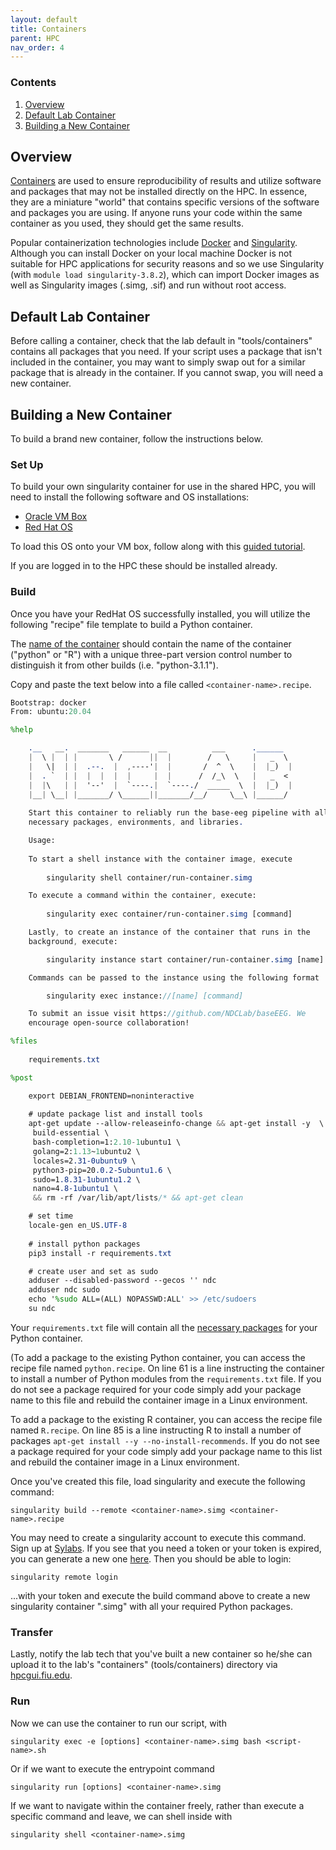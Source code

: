 ```yaml
---
layout: default
title: Containers
parent: HPC
nav_order: 4
---
```


### Contents
1. [Overview](#overview)
2. [Default Lab Container](#default-lab-container)
3. [Building a New Container](#building-a-new-container)


## Overview
[Containers](https://www.ibm.com/topics/containerization) are used to ensure reproducibility of results and utilize software and packages that may not be installed directly on the HPC. In essence, they are a miniature "world" that contains specific versions of the software and packages you are using. If anyone runs your code within the same container as you used, they should get the same results.

Popular containerization technologies include [Docker](https://docs.docker.com/get-started/overview/) and [Singularity](https://docs.sylabs.io/guides/latest/user-guide/). Although you can install Docker on your local machine Docker is not suitable for HPC applications for security reasons and so we use Singularity (with `module load singularity-3.8.2`), which can import Docker images as well as Singularity images (.simg, .sif) and run without root access.

## Default Lab Container
Before calling a container, check that the lab default in "tools/containers" contains all packages that you need. If your script uses a package that isn't included in the container, you may want to simply swap out for a similar package that is already in the container. If you cannot swap, you will need a new container.

## Building a New Container
To build a brand new container, follow the instructions below.

### Set Up

To build your own singularity container for use in the shared HPC, you will need to install the following software and OS installations:

* [Oracle VM Box](https://www.virtualbox.org/wiki/Downloads)
* [Red Hat OS](https://developers.redhat.com/products/rhel/download)

To load this OS onto your VM box, follow along with this [guided tutorial](https://www.youtube.com/watch?v=hE2eOLx0gNU).

If you are logged in to the HPC these should be installed already.

### Build

Once you have your RedHat OS successfully installed, you will utilize the following "recipe" file template to build a Python container.

The [name of the container](https://ndclab.github.io/wiki/docs/etiquette/naming-conventions.html#container-names) <container-name> should contain the name of the container ("python" or "R") with a unique three-part version control number to distinguish it from other builds (i.e. "python-3.1.1").

Copy and paste the text below into a file called `<container-name>.recipe`.

```sass
Bootstrap: docker
From: ubuntu:20.04

%help

	.__   __.  _______   ______  __          ___      .______   
	|  \ |  | |       \ /      ||  |        /   \     |   _  \  
	|   \|  | |  .--.  |  ,----'|  |       /  ^  \    |  |_)  | 
	|  . `  | |  |  |  |  |     |  |      /  /_\  \   |   _  <  
	|  |\   | |  '--'  |  `----.|  `----./  _____  \  |  |_)  | 
	|__| \__| |_______/ \______||_______/__/     \__\ |______/  
                                                            
	Start this container to reliably run the base-eeg pipeline with all
	necessary packages, environments, and libraries. 

	Usage:
	
	To start a shell instance with the container image, execute
		
		singularity shell container/run-container.simg

	To execute a command within the container, execute:
		
		singularity exec container/run-container.simg [command]

	Lastly, to create an instance of the container that runs in the 
	background, execute:

		singularity instance start container/run-container.simg [name]

	Commands can be passed to the instance using the following format

		singularity exec instance://[name] [command]

	To submit an issue visit https://github.com/NDCLab/baseEEG. We 
	encourage open-source collaboration!

%files
	
	requirements.txt

%post

	export DEBIAN_FRONTEND=noninteractive
	
	# update package list and install tools
	apt-get update --allow-releaseinfo-change && apt-get install -y  \
 	 build-essential \
 	 bash-completion=1:2.10-1ubuntu1 \
 	 golang=2:1.13~1ubuntu2 \
 	 locales=2.31-0ubuntu9 \
 	 python3-pip=20.0.2-5ubuntu1.6 \
 	 sudo=1.8.31-1ubuntu1.2 \
 	 nano=4.8-1ubuntu1 \
	 && rm -rf /var/lib/apt/lists/* && apt-get clean

	# set time
	locale-gen en_US.UTF-8
	
	# install python packages
	pip3 install -r requirements.txt

	# create user and set as sudo
	adduser --disabled-password --gecos '' ndc
	adduser ndc sudo
	echo '%sudo ALL=(ALL) NOPASSWD:ALL' >> /etc/sudoers
	su ndc

```

Your `requirements.txt` file will contain all the [necessary packages](https://learnpython.com/blog/python-requirements-file/) for your Python container.

(To add a package to the existing Python container, you can access the recipe file named `python.recipe`. On line 61 is a line instructing the container to install a number of Python modules from the `requirements.txt` file. If you do not see a package required for your code simply add your package name to this file and rebuild the container image in a Linux environment.

To add a package to the existing R container, you can access the recipe file named `R.recipe`. On line 85 is a line instructing R to install a number of packages `apt-get install --y --no-install-recommends`. If you do not see a package required for your code simply add your package name to this list and rebuild the container image in a Linux environment.

Once you've created this file, load singularity and execute the following command:

```
singularity build --remote <container-name>.simg <container-name>.recipe 
```

You may need to create a singularity account to execute this command. Sign up at [Sylabs](https://cloud.sylabs.io). If you see that you need a token or your token is expired, you can generate a new one [here](https://cloud.sylabs.io/auth/tokens). Then you should be able to login:
```
singularity remote login
```
...with your token and execute the build command above to create a new singularity container "<container-name>.simg" with all your required Python packages.

### Transfer

Lastly, notify the lab tech that you've built a new container so he/she can upload it to the lab's "containers" (tools/containers) directory via [hpcgui.fiu.edu](hpcgui.fiu.edu).

### Run

Now we can use the container to run our script, with

`singularity exec -e [options] <container-name>.simg bash <script-name>.sh`

Or if we want to execute the entrypoint command

`singularity run [options] <container-name>.simg`

If we want to navigate within the container freely, rather than execute a specific command and leave, we can shell inside with

`singularity shell <container-name>.simg`
